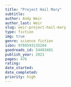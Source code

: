 ```yaml
---
title: "Project Hail Mary"
subtitle: 
author: Andy Weir
author_last: Weir
slug: weir-project-hail-mary
type: fiction
img: true
genre: science fiction
isbn: 9780593135204
goodreads_id: 54493401
publish_year: 2021
pages: 476
rating: 
date_started:
date_completed:
priority: high
---
```

